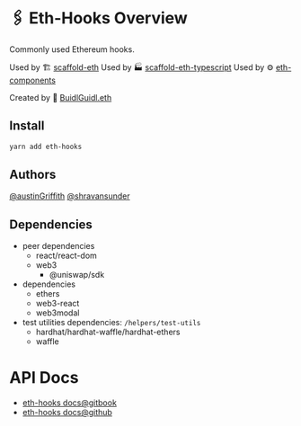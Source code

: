# 🖇 Eth-Hooks Overview

Commonly used Ethereum hooks.

Used by 🏗 [scaffold-eth](https://github.com/scaffold-eth/scaffold-eth)
Used by 🏭 [scaffold-eth-typescript](https://github.com/scaffold-eth/scaffold-eth-typescript)
Used by ⚙ [eth-components](https://github.com/scaffold-eth/eth-components)

Created by 🏰 [BuidlGuidl.eth](https://BuidlGuidl.com)

## Install

```sh
yarn add eth-hooks
```

## Authors

[@austinGriffith](https://github.com/austintgriffith)
[@shravansunder](https://github.com/ShravanSunder)

## Dependencies

- peer dependencies
  - react/react-dom
  - web3
    - @uniswap/sdk
- dependencies
  - ethers
  - web3-react
  - web3modal
- test utilities dependencies: `/helpers/test-utils`
  - hardhat/hardhat-waffle/hardhat-ethers
  - waffle

# API Docs

- [eth-hooks docs@gitbook](https://app.gitbook.com/o/-McvAUhjwrhDs8exT9Bh/s/2D7c1twywYxZyD6sOEaS/)
- [eth-hooks docs@github](https://scaffold-eth.github.io/eth-hooks/)
